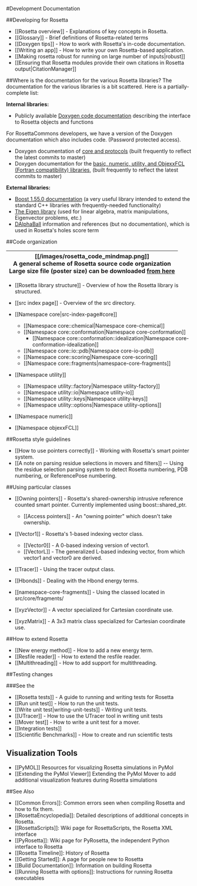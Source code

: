 #Development Documentation

##Developing for Rosetta

- [[Rosetta overview]] - Explanations of key concepts in Rosetta.
- [[Glossary]] - Brief definitions of Rosetta-related terms
- [[Doxygen tips]] - How to work with Rosetta's in-code documentation.
- [[Writing an app]] - How to write your own Rosetta-based application.
- [[Making rosetta robust for running on large number of inputs|robust]]
- [[Ensuring that Rosetta modules provide their own citations in Rosetta output|CitationManager]]

##Where is the documentation for the various Rosetta libraries?
The documentation for the various libraries is a bit scattered.  Here is a partially-complete list:

**Internal libraries:**

- Publicly available [Doxygen code documentation](https://docs.rosettacommons.org/manuals/latest/) describing the interface to Rosetta objects and functions

<!--- BEGIN_INTERNAL -->
For RosettaCommons developers, we have a version of the Doxygen documentation which also includes code. (Password protected access).

- Doxygen documentation of [core and protocols](http://graylab.jhu.edu/Rosetta.Developer.Documentation/core+protocols/) (built frequently to reflect the latest commits to master)
- Doxygen documentation for the [basic, numeric, utility, and ObjexxFCL (Fortran compatibility) libraries](http://graylab.jhu.edu/Rosetta.Developer.Documentation/all_else/), (built frequently to reflect the latest commits to master)

<!--- END_INTERNAL -->

**External libraries:**

- [Boost 1.55.0 documentation](http://www.boost.org/doc/libs/1_55_0/) (a very useful library intended to extend the standard C++ libraries with frequently-needed functionality)
- [The Eigen library](http://eigen.tuxfamily.org/dox/) (used for linear algebra, matrix manipulations, Eigenvector problems, etc.)
- [DAlphaBall](https://simtk.org/project/xml/downloads.xml?group_id=212) information and references (but no documentation), which is used in Rosetta's holes score term


##Code organization

| [[/images/rosetta_code_mindmap.png]]<br /> A general scheme of Rosetta source code organization<br /> Large size file (poster size) can be downloaded [from here](http://bioshell.pl/~bioshell/rosetta_code_mindmap.jpg)|  
|-----------|

- [[Rosetta library structure]] - Overview of how the Rosetta library is structured.
- [[src index page]] - Overview of the src directory.

- [[Namespace core|src-index-page#core]]
    * [[Namespace core::chemical|Namespace core-chemical]]
    * [[Namespace core::conformation|Namespace core-conformation]]
        * [[Namespace core::conformation::idealization|Namespace core-conformation-idealization]]
    * [[Namespace core::io::pdb|Namespace core-io-pdb]]
    * [[Namespace core::scoring|Namespace core-scoring]]
    * [[Namespace core::fragments|namespace-core-fragments]]
- [[Namespace utility]]
    * [[Namespace utility::factory|Namespace utility-factory]]
    * [[Namespace utility::io|Namespace utility-io]]
    * [[Namespace utility::keys|Namespace utility-keys]]
    * [[Namespace utility::options|Namespace utility-options]]
- [[Namespace numeric]]
- [[Namespace objexxFCL]]

##Rosetta style guidelines

- [[How to use pointers correctly]] - Working with Rosetta's smart pointer system.
- [[A note on parsing residue selections in movers and filters]] -- Using the residue selection parsing system to detect Rosetta numbering, PDB numbering, or ReferencePose numbering.

##Using particular classes

- [[Owning pointers]] - Rosetta's shared-ownership intrusive reference counted smart pointer.  Currently implemented using boost::shared_ptr.
    * [[Access pointers]] - An "owning pointer" which doesn't take ownership.
- [[Vector1]] - Rosetta's 1-based indexing vector class.
    * [[Vector0]] - A 0-based indexing version of vector1.
    * [[VectorL]] - The generalized L-based indexing vector, from which vector1 and vector0 are derived.
- [[Tracer]] - Using the tracer output class.

- [[Hbonds]] - Dealing with the Hbond energy terms.
- [[namespace-core-fragments]] - Using the classed located in src/core/fragments/

- [[xyzVector]] - A vector specialized for Cartesian coordinate use.

- [[xyzMatrix]] - A 3x3 matrix class specialized for Cartesian coordinate use.


##How to extend Rosetta

- [[New energy method]] - How to add a new energy term.
- [[Resfile reader]] - How to extend the resfile reader.
- [[Multithreading]] - How to add support for multithreading.

##Testing changes

###See the 

- [[Rosetta tests]] - A guide to running and writing tests for Rosetta
- [[Run unit test]] - How to run the unit tests.
- [[Write unit test|writing-unit-tests]] - Writing unit tests.
- [[UTracer]] - How to use the UTracer tool in writing unit tests
- [[Mover test]] - How to write a unit test for a mover.  
- [[Integration tests]]
- [[Scientific Benchmarks]] - How to create and run scientific tests

## Visualization Tools

- [[PyMOL]] Resources for visualizing Rosetta simulations in PyMol
- [[Extending the PyMol Viewer]] Extending the PyMol Mover to add additional visualization features during Rosetta simulations

##See Also

* [[Common Errors]]: Common errors seen when compiling Rosetta and how to fix them.
* [[RosettaEncyclopedia]]: Detailed descriptions of additional concepts in Rosetta.
* [[RosettaScripts]]: Wiki page for RosettaScripts, the Rosetta XML interface
* [[PyRosetta]]: Wiki page for PyRosetta, the independent Python interface to Rosetta
* [[Rosetta Timeline]]: History of Rosetta
* [[Getting Started]]: A page for people new to Rosetta
* [[Build Documentation]]: Information on building Rosetta
* [[Running Rosetta with options]]: Instructions for running Rosetta executables
